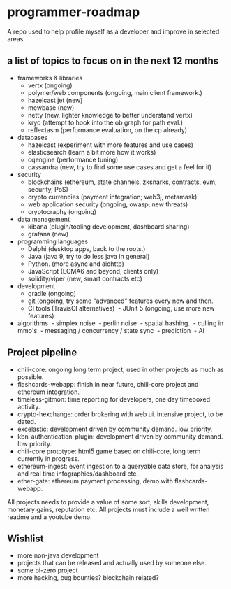 # programmer-roadmap
A repo used to help profile myself as a developer and improve in selected areas. 

## a list of topics to focus on in the next 12 months
- frameworks & libraries
  - vertx (ongoing)
  - polymer/web components (ongoing, main client framework.)
  - hazelcast jet (new)
  - mewbase (new)
  - netty (new, lighter knowledge to better understand vertx)
  - kryo (attempt to hook into the ob graph for path eval.)
  - reflectasm (performance evaluation, on the cp already)
- databases
  - hazelcast (experiment with more features and use cases)
  - elasticsearch (learn a bit more how it works)
  - cqengine (performance tuning)
  - cassandra (new, try to find some use cases and get a feel for it)
- security
  - blockchains (ethereum, state channels, zksnarks, contracts, evm, security, PoS)
  - crypto currencies (payment integration; web3j, metamask)
  - web application security (ongoing, owasp, new threats)
  - cryptocraphy (ongoing)
- data management
  - kibana (plugin/tooling development, dashboard sharing)
  - grafana (new)
- programming languages
  - Delphi (desktop apps, back to the roots.)
  - Java (java 9, try to do less java in general)
  - Python. (more async and aiohttp)
  - JavaScript (ECMA6 and beyond, clients only)
  - solidity/viper (new, smart contracts etc)
- development
  - gradle (ongoing)
  - git (ongoing, try some "advanced" features every now and then.
  - CI tools (TravisCI alternatives)
  - JUnit 5 (ongoing, use more new features)
- algorithms
  - simplex noise
  - perlin noise
  - spatial hashing.
  - culling in mmo's
  - messaging / concurrency / state sync
  - prediction
  - AI
 
## Project pipeline
- chili-core: ongoing long term project, used in other projects as much as possible.
- flashcards-webapp: finish in near future, chili-core project and ethereum integration.
- timeless-gitmon: time reporting for developers, one day timeboxed activity.
- crypto-hexchange: order brokering with web ui. intensive project, to be dated.
- excelastic: development driven by community demand. low priority.
- kbn-authentication-plugin: development driven by community demand. low priority.
- chili-core prototype: html5 game based on chili-core, long term currently in progress.
- ethereum-ingest: event ingestion to a queryable data store, for analysis and real time infographics/dashboard etc.
- ether-gate: ethereum payment processing, demo with flashcards-webapp.

All projects needs to provide a value of some sort, skills development, monetary gains, reputation etc.
All projects must include a well written readme and a youtube demo.

## Wishlist
- more non-java development
- projects that can be released and actually used by someone else.
- some pi-zero project
- more hacking, bug bounties? blockchain related?
